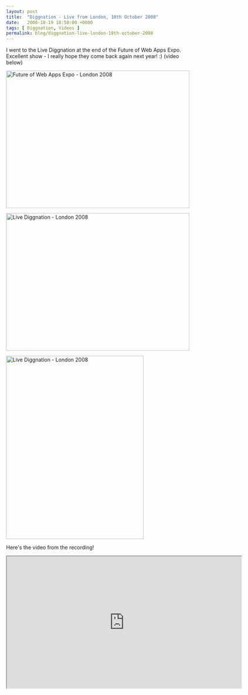 ```yaml
---
layout: post
title:  "Diggnation - Live from London, 10th October 2008"
date:   2008-10-19 18:50:00 +0000
tags: [ Diggnation, Videos ]
permalink: blog/diggnation-live-london-10th-october-2008
---
```

<p>I went to the Live Diggnation at the end of the Future of Web Apps Expo. Excellent show - I really hope they come back again next year! :) (video below)</p>
<p><a href="http://www.flickr.com/photos/danmurf/2954138597/" title="Future of Web Apps Expo - London 2008 by Dan Murfitt, on Flickr"><img src="http://farm4.static.flickr.com/3271/2954138597_e81fe57390.jpg" width="500" height="375" alt="Future of Web Apps Expo - London 2008" /></a></p>
<!--break--><p><a href="http://www.flickr.com/photos/danmurf/2954994426/" title="Live Diggnation - London 2008 by Dan Murfitt, on Flickr"><img src="http://farm4.static.flickr.com/3253/2954994426_ce8c04d20a.jpg" width="500" height="375" alt="Live Diggnation - London 2008" /></a></p>
<p><a href="http://www.flickr.com/photos/danmurf/2954149917/" title="Live Diggnation - London 2008 by Dan Murfitt, on Flickr"><img src="http://farm4.static.flickr.com/3008/2954149917_959da7e34f.jpg" width="375" height="500" alt="Live Diggnation - London 2008" /></a></p>
<p>Here's the video from the recording!</p>
<iframe src="http://embed.revision3.com/player/embed?videoId=1836&external=true&width=640&height=360&skin=r3" width="640" height="360" allowFullScreen webkitallowfullscreen mozallowfullscreen oallowfullscreen msallowfullscreen></iframe>
